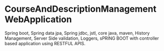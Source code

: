 # CourseAndDescriptionManagementWebApplication
Spring boot, Spring data jpa, Spring jdbc, jstl, core java, maven, History Management, Server Side validation, Loggers, sPRING BOOT with controller based application using RESTFUL APIS.
